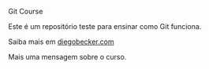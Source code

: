 Git Course

Este é um repositório teste para ensinar como Git funciona.

Saiba mais em [diegobecker.com](http://diegobecker.com)

Mais uma mensagem sobre o curso.
